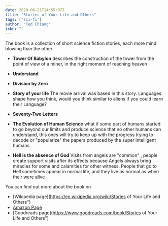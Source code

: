 ```yaml
--- 
date: 2020-06-21T14:55:07Z
title: "Stories of Your Life and Others"
tags: ["sci-fi"]
author: "Ted Chiang" 
isbn: ""
---
```



The book is a collection of short science fiction stories, each more mind blowing than the other.

* **Tower Of Babylon** describes the construction of the tower from the point of view of a miner, in
   the right moment of reaching heaven
* **Understand** 
* **Division by Zero**
* **Story of your life** The movie arrival was based in this story. Languages shape how you think, 
   would you think similar to aliens if you could learn their Language?
* **Seventy-Two Letters**
* **The Evolution of Human Science**  what if some part of humans started to go beyond our limits
  and produce science that no other humans can understand, this ones will try to keep up with the
  progress trying to decode or "popularize" the papers produced by the super intelligent humans

* **Hell is the absence of God** Visits from angels are "common" , people create support visits
    after its effects because  Angels always bring miracles for some and   calamities for other
    witness. People that go to  Hell sometimes appear in normal life, and they live as normal as
    when their were alive





You can find out more about the book on 
 - [Wikipedia page](https://en.wikipedia.org/wiki/Stories of Your Life and Others")
 - [Amazon Page](https://www.amazon.com/Stories-Your-Life-Others-Chiang)
 - [Goodreads page](https://www.goodreads.com/book/Stories of Your Life and Others")

